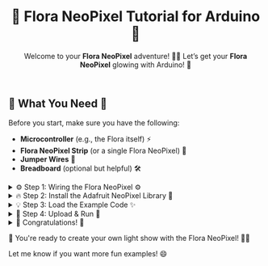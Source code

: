 <html lang="en">
<head>
  <meta charset="UTF-8">
  <meta name="viewport" content="width=device-width, initial-scale=1.0">
  <!-- Link to external CSS file -->
  <link rel="stylesheet" href="styles.css">
  <link href="https://cdn.jsdelivr.net/npm/prismjs@1.23.0/themes/prism.css" rel="stylesheet" />
  <script src="https://cdn.jsdelivr.net/npm/prismjs@1.23.0/prism.js"></script>
</head>
<body>

<header>
  <h1>🌙 Flora NeoPixel Tutorial for Arduino 🌟</h1>
  <p>Welcome to your <strong>Flora NeoPixel</strong> adventure! 🌈✨ Let’s get your <strong>Flora NeoPixel</strong> glowing with Arduino! 🎉</p>
</header>

<h2>🌟 What You Need 🌟</h2>
<p>Before you start, make sure you have the following:</p>
<ul>
  <li><strong>Microcontroller</strong> (e.g., the Flora itself) ⚡</li>
  <li><strong>Flora NeoPixel Strip</strong> (or a single Flora NeoPixel) 🌈</li>
  <li><strong>Jumper Wires</strong> 🔌</li>
  <li><strong>Breadboard</strong> (optional but helpful) 🛠️</li>
</ul>

<div class="step">
  <details>
    <summary>⚙️ Step 1: Wiring the Flora NeoPixel ⚙️</summary>
    <p>Here’s how to wire up your <strong>Flora NeoPixel</strong>:</p>
    <ol>
      <li><strong>Connect the Flora NeoPixel</strong> to your Arduino using jumper wires:
        <ul>
          <li><strong>Data Pin</strong>: Connect the data pin of the NeoPixel to <strong>Pin A1</strong> on your Flora.</li>
          <li><strong>Power (VCC)</strong>: Connect to <strong>5V</strong> on the Arduino.</li>
          <li><strong>Ground (GND)</strong>: Connect to <strong>GND</strong> on the Arduino.</li>
        </ul>
      </li>
      <li>Your setup should look something like this:</li>
      <img src="https://cdn-learn.adafruit.com/assets/assets/000/069/730/large1024/led_pixels_cpx_alligatorclips.jpg?1548106119" alt="Flora NeoPixel Wiring Diagram" style="max-width: 100%; height: auto;">
    </ol>
  </details>
</div>

<div class="step">
  <details>
    <summary>🔥 Step 2: Install the Adafruit NeoPixel Library 🌈</summary>
    <p>1. Open the <strong>Arduino IDE</strong> (make sure it’s updated).</p>
    <p>2. Go to <strong>Sketch > Include Library > Manage Libraries</strong>.</p>
    <p>3. In the <strong>Library Manager</strong>, search for "<strong>Adafruit NeoPixel</strong>" and click <strong>Install</strong>.</p>
    <p>This library lets us easily control the LEDs! ✨</p>
    <p><a href="https://www.arduino.cc/en/software/" class="button">Get the IDE HERE</a></p>
  </details>
</div>

<div class="step">
  <details>
    <summary>💡 Step 3: Load the Example Code ✨</summary>
    <p>To quickly start lighting up your NeoPixel, we’ll use the <strong>example code</strong> from the Adafruit NeoPixel library:</p>
    <ol>
      <li>Open your <strong>Arduino IDE</strong>.</li>
      <li>Go to <strong>File > Examples > Adafruit NeoPixel > strandtest</strong>.</li>
      <p>This will load the example code that can light up all your NeoPixel LEDs with a rainbow pattern! 🌈✨</p>
    </ol>
    <pre><code class="language-c">
#include <Adafruit_NeoPixel.h>

#define PIN            6        // Pin where NeoPixel is connected
#define NUMPIXELS      16       // Number of NeoPixels you have

Adafruit_NeoPixel strip(NUMPIXELS, PIN, NEO_GRB + NEO_KHZ800);

void setup() {
  strip.begin();               // Initialize the strip
  strip.show();                // Initialize all pixels to 'off'
}

void loop() {
  // Light up each pixel to red
  for(int i=0; i<strip.numPixels(); i++) {
    strip.setPixelColor(i, strip.Color(255,0,0)); // Red color
    strip.show();  // Update the strip
    delay(50);     // Delay between updates
  }
}
    </code></pre>
  </details>
</div>

<div class="step">
  <details>
    <summary>🚀 Step 4: Upload & Run 🚀</summary>
    <p>1. <strong>Connect</strong> your Arduino to your computer via USB.</p>
    <p>2. <strong>Select your board</strong> and <strong>port</strong> under <strong>Tools > Board</strong> and <strong>Tools > Port</strong>.</p>
    <p>3. Hit the <strong>Upload</strong> button (the arrow icon) and watch your NeoPixels light up! 🎇</p>
  </details>
</div>

<div class="step">
  <details>
    <summary>🎉 Congratulations! 🎉</summary>
    <p>You’ve successfully lit up your <strong>Flora NeoPixel</strong> strip! 🌈✨</p>
  </details>
</div>

<div class="footer">
  <p>🎉 You're ready to create your own light show with the Flora NeoPixel! 🌟💫</p>
  <p>Let me know if you want more fun examples! 😄</p>
</div>

</body>
</html>
